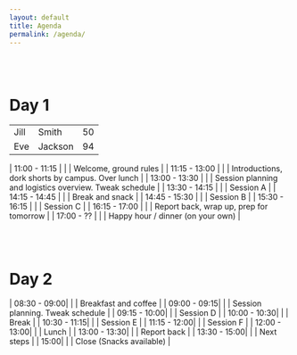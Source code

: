 ```yaml
---
layout: default
title: Agenda
permalink: /agenda/
---
```


<br><br>

# Day 1

<table>
<tr>
  <td>Jill</td>
  <td>Smith</td> 
  <td>50</td>
</tr>
<tr>
  <td>Eve</td>
  <td>Jackson</td> 
  <td>94</td>
</tr>
</table>


|	11:00 - 11:15 	| |	|	Welcome, ground rules	|
|	11:15 - 13:00	| |	|	Introductions, dork shorts by campus. Over lunch	|
|	13:00 - 13:30 	| |	|	Session planning and logistics overview. Tweak schedule	|
|	13:30 - 14:15	| |	|	Session A	|
|	14:15 - 14:45	| |	|	Break and snack	|
|	14:45 - 15:30	| |	|	Session B	|
|	15:30 - 16:15	| |	|	Session C	|
|	16:15 - 17:00	| |	|	Report back, wrap up, prep for tomorrow	|
|	17:00 - ??		| |	|	Happy hour / dinner (on your own)	|

<br><br>

# Day 2

|	08:30 - 09:00| | |	Breakfast and coffee	|
|	09:00 - 09:15| | |	Session planning. Tweak schedule	|
|	09:15 - 10:00| | |	Session D	|
|	10:00 - 10:30| | |	Break	|
|	10:30 - 11:15| | |	Session E	|
|	11:15 - 12:00| | |	Session F	|
|	12:00 - 13:00| | |	Lunch	|
|	13:00 - 13:30| | |	Report back	|
|	13:30 - 15:00| | |	Next steps	|
|	15:00| | |	Close (Snacks available)	|
